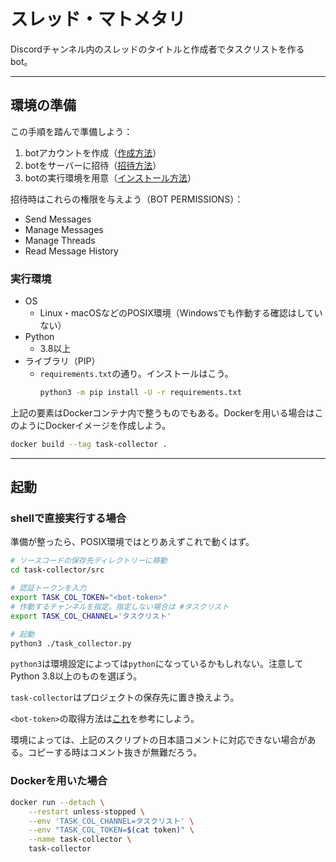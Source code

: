 # スレッド・マトメタリ

Discordチャンネル内のスレッドのタイトルと作成者でタスクリストを作るbot。

---

## 環境の準備

この手順を踏んで準備しよう：

1. botアカウントを作成（[作成方法](https://discordpy.readthedocs.io/ja/stable/discord.html)）
2. botをサーバーに招待（[招待方法](https://discordpy.readthedocs.io/ja/stable/discord.html#inviting-your-bot)）
3. botの実行環境を用意（[インストール方法](https://discordpy.readthedocs.io/ja/stable/intro.html#installing)）

招待時はこれらの権限を与えよう（BOT PERMISSIONS）：
- Send Messages
- Manage Messages
- Manage Threads
- Read Message History

### 実行環境

- OS
  - Linux・macOSなどのPOSIX環境（Windowsでも作動する確認はしていない）
- Python
  - 3.8以上
- ライブラリ（PIP）
  - `requirements.txt`の通り。インストールはこう。
    ```sh
    python3 -m pip install -U -r requirements.txt
    ```

上記の要素はDockerコンテナ内で整うものでもある。Dockerを用いる場合はこのようにDockerイメージを作成しよう。

```sh
docker build --tag task-collector .
```

---

## 起動

### shellで直接実行する場合

準備が整ったら、POSIX環境ではとりあえずこれで動くはず。

```sh
# ソースコードの保存先ディレクトリーに移動
cd task-collector/src

# 認証トークンを入力
export TASK_COL_TOKEN="<bot-token>"
# 作動するチャンネルを指定。指定しない場合は #タスクリスト
export TASK_COL_CHANNEL='タスクリスト'

# 起動
python3 ./task_collector.py
```

`python3`は環境設定によっては`python`になっているかもしれない。注意してPython 3.8以上のものを選ぼう。

`task-collector`はプロジェクトの保存先に置き換えよう。 

`<bot-token>`の取得方法は[これ](https://discordpy.readthedocs.io/ja/stable/discord.html)を参考にしよう。

環境によっては、上記のスクリプトの日本語コメントに対応できない場合がある。コピーする時はコメント抜きが無難だろう。


### Dockerを用いた場合

```sh
docker run --detach \
    --restart unless-stopped \
    --env 'TASK_COL_CHANNEL=タスクリスト' \
    --env "TASK_COL_TOKEN=$(cat token)" \
    --name task-collector \
    task-collector
```
